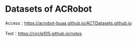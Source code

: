 # Datasets of ACRobot

Access：https://acrobot-buaa.github.io/ACTDatasets.github.io

Test：https://circle105.github.io/notes

